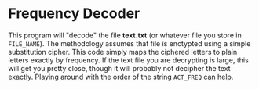 # Frequency Decoder

This program will "decode" the file **text.txt** (or whatever file you store in `FILE_NAME`). The methodology assumes that file is enctypted using a simple substitution cipher. This code simply maps the ciphered letters to plain letters exactly by frequency. If the text file you are decrypting is large, this will get you pretty close, though it will probably not decipher the text exactly. Playing around with the order of the string `ACT_FREQ` can help.
